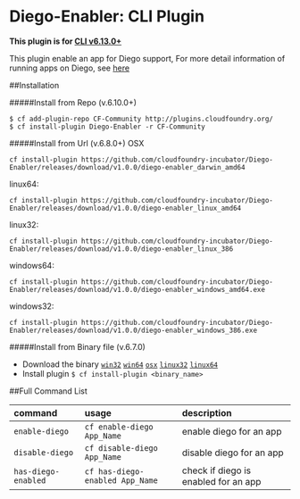 Diego-Enabler: CLI Plugin
=====================
**This plugin is for [CLI v6.13.0+](https://github.com/cloudfoundry/cli/releases)**

This plugin enable an app for Diego support, For more detail information of running apps on Diego, see [here](https://github.com/cloudfoundry-incubator/diego-design-notes/blob/master/migrating-to-diego.md)

##Installation

#####Install from Repo (v.6.10.0+)
  ```
  $ cf add-plugin-repo CF-Community http://plugins.cloudfoundry.org/
  $ cf install-plugin Diego-Enabler -r CF-Community
  ```
  
#####Install from Url (v.6.8.0+)
OSX
  ```
  cf install-plugin https://github.com/cloudfoundry-incubator/Diego-Enabler/releases/download/v1.0.0/diego-enabler_darwin_amd64
  ```

linux64:
  ```
  cf install-plugin https://github.com/cloudfoundry-incubator/Diego-Enabler/releases/download/v1.0.0/diego-enabler_linux_amd64
  ```

linux32:
  ```
  cf install-plugin https://github.com/cloudfoundry-incubator/Diego-Enabler/releases/download/v1.0.0/diego-enabler_linux_386
  ```

windows64:
  ```
  cf install-plugin https://github.com/cloudfoundry-incubator/Diego-Enabler/releases/download/v1.0.0/diego-enabler_windows_amd64.exe
  ```
  
windows32:
  ```
  cf install-plugin https://github.com/cloudfoundry-incubator/Diego-Enabler/releases/download/v1.0.0/diego-enabler_windows_386.exe
  ```


#####Install from Binary file (v.6.7.0)


- Download the binary [`win32`](https://github.com/cloudfoundry-incubator/Diego-Enabler/releases/download/v1.0.0/diego-enabler_windows_386.exe) [`win64`](https://github.com/cloudfoundry-incubator/Diego-Enabler/releases/download/v1.0.0/diego-enabler_windows_amd64.exe) [`osx`](https://github.com/cloudfoundry-incubator/Diego-Enabler/releases/download/v1.0.0/diego-enabler_darwin_amd64) [`linux32`](https://github.com/cloudfoundry-incubator/Diego-Enabler/releases/download/v1.0.0/diego-enabler_linux_386) [`linux64`](https://github.com/cloudfoundry-incubator/Diego-Enabler/releases/download/v1.0.0/diego-enabler_linux_amd64)
- Install plugin `$ cf install-plugin <binary_name>`



##Full Command List

| command | usage | description|
| :--------------- |:---------------| :------------|
|`enable-diego`| `cf enable-diego App_Name` |enable diego for an app|
|`disable-diego`| `cf disable-diego App_Name` |disable diego for an app|
|`has-diego-enabled`| `cf has-diego-enabled App_Name` |check if diego is enabled for an app|
